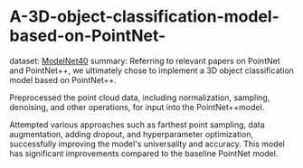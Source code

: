 # A-3D-object-classification-model-based-on-PointNet-
dataset:  [ModelNet40](https://modelnet.cs.princeton.edu/)
summary:
Referring to relevant papers on PointNet and PointNet++, we ultimately chose to implement a 3D object classification model based on PointNet++.

Preprocessed the point cloud data, including normalization, sampling, denoising, and other operations, for input into the PointNet++model.

Attempted various approaches such as farthest point sampling, data augmentation, adding dropout, and hyperparameter optimization, successfully improving the model's universality and accuracy. This model has significant improvements compared to the baseline PointNet model.
